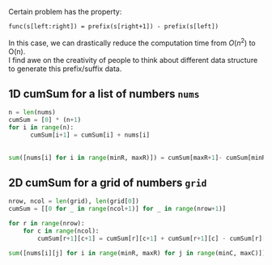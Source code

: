 Certain problem has the property:    
```
func(s[left:right]) = prefix(s[right+1]) - prefix(s[left])
```
In this case, we can drastically reduce the computation time from $O(n^2)$ to O(n).   
I find awe on the creativity of people to think about different data structure to generate this prefix/suffix data.


## 1D cumSum for a list of numbers `nums`

```python
n = len(nums)
cumSum = [0] * (n+1)
for i in range(n):
      cumSum[i+1] = cumSum[i] + nums[i]
      
      
sum([nums[i] for i in range(minR, maxR)]) = cumSum[maxR+1]- cumSum[minR]
```

## 2D cumSum for a grid of numbers `grid`

```python
nrow, ncol = len(grid), len(grid[0])
cumSum = [[0 for _ in range(ncol+1)] for _ in range(nrow+1)]

for r in range(nrow):
    for c in range(ncol):
        cumSum[r+1][c+1] = cumSum[r][c+1] + cumSum[r+1][c] - cumSum[r][c] + grid[r][c]

sum([nums[i][j] for i in range(minR, maxR) for j in range(minC, maxC)]) = cumSum[maxR+1][maxC+1] - cumSum[minR][maxC+1] - cumSum[maxR+1][minC] + cumSum[minR][minC]
```
